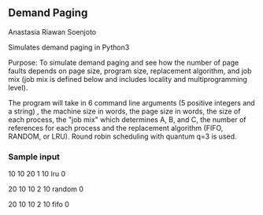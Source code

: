 ## Demand Paging 
Anastasia Riawan Soenjoto

Simulates demand paging in Python3

Purpose: To simulate demand paging and see how the number of page faults depends on page size, program size, replacement algorithm, and job mix (job mix is defined below and includes locality and multiprogramming level).

The program will take in 6 command line arguments (5 positive integers and a string) , the machine size in words, the page size in words, the size of each process, the "job mix" which determines A, B, and C, the number of references for each process and the replacement algorithm (FIFO, RANDOM, or LRU). Round robin scheduling with quantum q=3 is used. 

### Sample input 
10 10 20 1 10 lru 0

20 10 10 2 10 random 0

20 10 10 2 10 fifo 0
